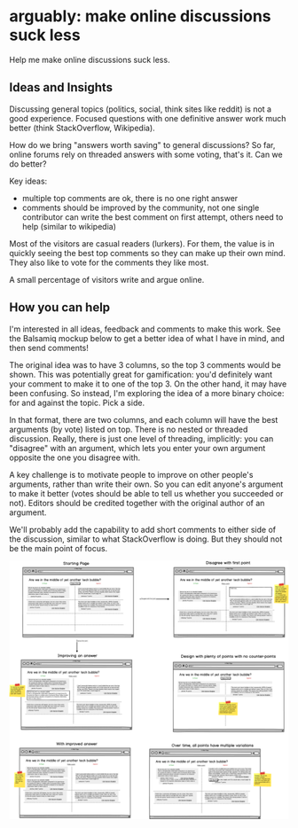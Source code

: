 # arguably: make online discussions suck less

Help me make online discussions suck less.

## Ideas and Insights

Discussing general topics (politics, social, think sites like reddit) is not a good experience. Focused questions with one definitive answer work much better (think StackOverflow, Wikipedia).

How do we bring "answers worth saving" to general discussions? So far, online forums rely on threaded answers with some voting, that's it. Can we do better?

Key ideas:

* multiple top comments are ok, there is no one right answer
* comments should be improved by the community, not one single contributor can write the best comment on first attempt, others need to help (similar to wikipedia) 


Most of the visitors are casual readers (lurkers). For them, the value is in quickly seeing the best top comments so they can make up their own mind. They also like to vote for the comments they like most.

A small percentage of visitors write and argue online.

## How you can help

I'm interested in all ideas, feedback and comments to make this work. See the Balsamiq mockup below to get a better idea of what I have in mind, and then send comments!

The original idea was to have 3 columns, so the top 3 comments would be shown. This was potentially great for gamification: you'd definitely want your comment to make it to one of the top 3. On the other hand, it may have been confusing. So instead, I'm exploring the idea of a more binary choice: for and against the topic. Pick a side.

In that format, there are two columns, and each column will have the best arguments (by vote) listed on top. There is no nested or threaded discussion. Really, there is just one level of threading, implicitly: you can "disagree" with an argument, which lets you enter your own argument opposite the one you disagree with.

A key challenge is to motivate people to improve on other people's arguments, rather than write their own. So you can edit anyone's argument to make it better (votes should be able to tell us whether you succeeded or not). Editors should be credited together with the original author of an argument.

We'll probably add the capability to add short comments to either side of the discussion, similar to what StackOverflow is doing. But they should not be the main point of focus.

![Balsamiq Mockup](Mockup.png)
